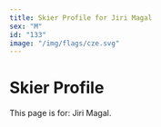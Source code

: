 ```yaml
---
title: Skier Profile for Jiri Magal
sex: "M"
id: "133"
image: "/img/flags/cze.svg" 
---
```


# Skier Profile

This page is for: Jiri Magal.
    